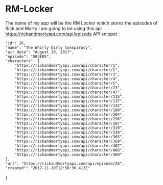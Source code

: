 # RM-Locker
The name of my app will be the RM Locker which stores the episodes of Rick and Morty
I am going to be using this api https://rickandmortyapi.com/api/episode
API snippet :

    "id": 26,
    "name": "The Whirly Dirly Conspiracy",
    "air_date": "August 20, 2017",
    "episode": "S03E05",
    "characters": [
        "https://rickandmortyapi.com/api/character/1",
        "https://rickandmortyapi.com/api/character/2",
        "https://rickandmortyapi.com/api/character/3",
        "https://rickandmortyapi.com/api/character/4",
        "https://rickandmortyapi.com/api/character/5",
        "https://rickandmortyapi.com/api/character/23",
        "https://rickandmortyapi.com/api/character/47",
        "https://rickandmortyapi.com/api/character/115",
        "https://rickandmortyapi.com/api/character/137",
        "https://rickandmortyapi.com/api/character/142",
        "https://rickandmortyapi.com/api/character/180",
        "https://rickandmortyapi.com/api/character/204",
        "https://rickandmortyapi.com/api/character/296",
        "https://rickandmortyapi.com/api/character/297",
        "https://rickandmortyapi.com/api/character/319",
        "https://rickandmortyapi.com/api/character/320",
        "https://rickandmortyapi.com/api/character/365",
        "https://rickandmortyapi.com/api/character/369",
        "https://rickandmortyapi.com/api/character/467",
        "https://rickandmortyapi.com/api/character/468",
        "https://rickandmortyapi.com/api/character/469"
    ],
    "url": "https://rickandmortyapi.com/api/episode/26",
    "created": "2017-11-10T12:56:36.413Z"
}


